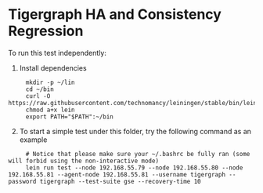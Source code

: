 Tigergraph HA and Consistency Regression
=================

To run this test independently:

1. Install dependencies

````
     mkdir -p ~/lin
     cd ~/bin
     curl -O https://raw.githubusercontent.com/technomancy/leiningen/stable/bin/lein
     chmod a+x lein
     export PATH="$PATH":~/bin
````

2. To start a simple test under this folder, try the following command as an example

````
     # Notice that please make sure your ~/.bashrc be fully ran (some will forbid using the non-interactive mode)
     lein run test --node 192.168.55.79 --node 192.168.55.80 --node 192.168.55.81 --agent-node 192.168.55.81 --username tigergraph --password tigergraph --test-suite gse --recovery-time 10
      
````
